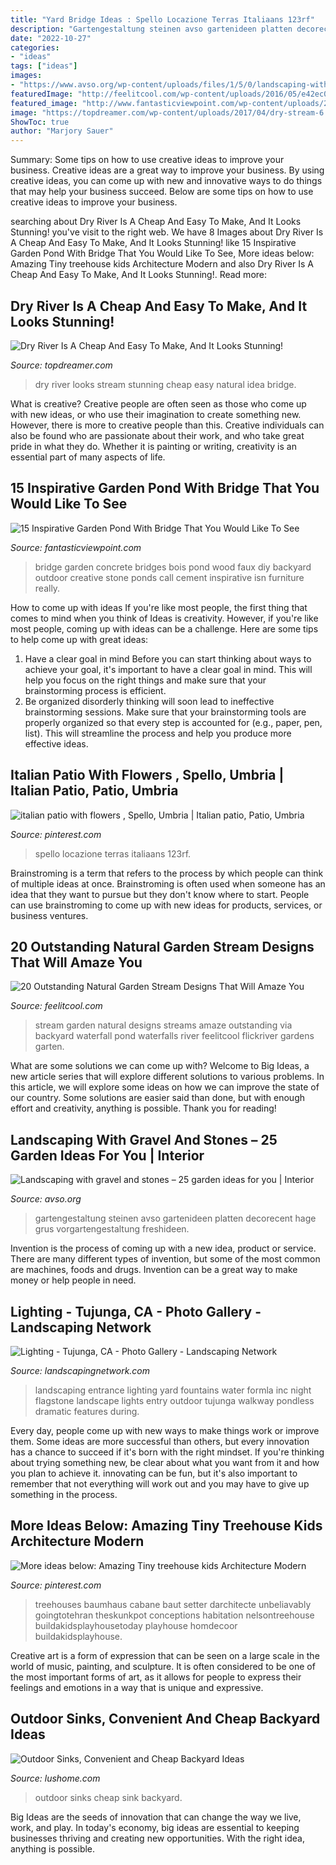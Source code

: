 ```yaml
---
title: "Yard Bridge Ideas : Spello Locazione Terras Italiaans 123rf"
description: "Gartengestaltung steinen avso gartenideen platten decorecent hage grus vorgartengestaltung freshideen"
date: "2022-10-27"
categories:
- "ideas"
tags: ["ideas"]
images:
- "https://www.avso.org/wp-content/uploads/files/1/5/0/landscaping-with-gravel-and-stones-25-garden-ideas-for-you-19-150.jpg"
featuredImage: "http://feelitcool.com/wp-content/uploads/2016/05/e42ec034b417daa5475b4c04ba66a7fd.jpg"
featured_image: "http://www.fantasticviewpoint.com/wp-content/uploads/2016/08/Small-bridge-design-with-stone-material-design-above-garden-backyard-pond-design-634x476.jpg"
image: "https://topdreamer.com/wp-content/uploads/2017/04/dry-stream-6.jpg"
ShowToc: true
author: "Marjory Sauer"
---
```



Summary: Some tips on how to use creative ideas to improve your business.
Creative ideas are a great way to improve your business. By using creative ideas, you can come up with new and innovative ways to do things that may help your business succeed. Below are some tips on how to use creative ideas to improve your business.

	

		
searching about Dry River Is A Cheap And Easy To Make, And It Looks Stunning! you've visit to the right web. We have 8 Images about Dry River Is A Cheap And Easy To Make, And It Looks Stunning! like 15 Inspirative Garden Pond With Bridge That You Would Like To See, More ideas below: Amazing Tiny treehouse kids Architecture Modern and also Dry River Is A Cheap And Easy To Make, And It Looks Stunning!. Read more:
		
    
## Dry River Is A Cheap And Easy To Make, And It Looks Stunning!

<img loading=lazy src="https://topdreamer.com/wp-content/uploads/2017/04/dry-stream-6.jpg" onerror="this.onerror=null;this.src='https://tse3.mm.bing.net/th?id=OIP.ZEfO8WsDRhxBDF_QafwbeQHaKX&amp;pid=15.1';" alt="Dry River Is A Cheap And Easy To Make, And It Looks Stunning!">

_Source: topdreamer.com_

>dry river looks stream stunning cheap easy natural idea bridge. 

	

What is creative?
Creative people are often seen as those who come up with new ideas, or who use their imagination to create something new. However, there is more to creative people than this. Creative individuals can also be found who are passionate about their work, and who take great pride in what they do. Whether it is painting or writing, creativity is an essential part of many aspects of life.

    
## 15 Inspirative Garden Pond With Bridge That You Would Like To See

<img loading=lazy src="http://www.fantasticviewpoint.com/wp-content/uploads/2016/08/Small-bridge-design-with-stone-material-design-above-garden-backyard-pond-design-634x476.jpg" onerror="this.onerror=null;this.src='https://tse2.mm.bing.net/th?id=OIP.s9YTejl1W5UkyumbfzdA1gHaFj&amp;pid=15.1';" alt="15 Inspirative Garden Pond With Bridge That You Would Like To See">

_Source: fantasticviewpoint.com_

>bridge garden concrete bridges bois pond wood faux diy backyard outdoor creative stone ponds call cement inspirative isn furniture really. 

	

How to come up with ideas
If you're like most people, the first thing that comes to mind when you think of Ideas is creativity. However, if you're like most people, coming up with ideas can be a challenge. 
Here are some tips to help come up with great ideas: 
1. Have a clear goal in mind 
Before you can start thinking about ways to achieve your goal, it's important to have a clear goal in mind. This will help you focus on the right things and make sure that your brainstorming process is efficient. 
2. Be organized 
 disorderly thinking will soon lead to ineffective brainstorming sessions. Make sure that your brainstorming tools are properly organized so that every step is accounted for (e.g., paper, pen, list). This will streamline the process and help you produce more effective ideas. 

    
## Italian Patio With Flowers , Spello, Umbria | Italian Patio, Patio, Umbria

<img loading=lazy src="https://i.pinimg.com/736x/b6/56/f5/b656f526f2ada3e4c83cd8317e9a7e4f--italian-patio-stock-photos.jpg" onerror="this.onerror=null;this.src='https://tse4.mm.bing.net/th?id=OIP.QEkB4ffwQsxuOMz9l7kgdwHaE7&amp;pid=15.1';" alt="italian patio with flowers , Spello, Umbria | Italian patio, Patio, Umbria">

_Source: pinterest.com_

>spello locazione terras italiaans 123rf. 

	

Brainstroming is a term that refers to the process by which people can think of multiple ideas at once. Brainstroming is often used when someone has an idea that they want to pursue but they don't know where to start. People can use brainstroming to come up with new ideas for products, services, or business ventures.

    
## 20 Outstanding Natural Garden Stream Designs That Will Amaze You

<img loading=lazy src="http://feelitcool.com/wp-content/uploads/2016/05/e42ec034b417daa5475b4c04ba66a7fd.jpg" onerror="this.onerror=null;this.src='https://tse2.mm.bing.net/th?id=OIP.GlcSQyD7pln-CyxSDXqtIQAAAA&amp;pid=15.1';" alt="20 Outstanding Natural Garden Stream Designs That Will Amaze You">

_Source: feelitcool.com_

>stream garden natural designs streams amaze outstanding via backyard waterfall pond waterfalls river feelitcool flickriver gardens garten. 

	

What are some solutions we can come up with?
Welcome to Big Ideas, a new article series that will explore different solutions to various problems. In this article, we will explore some ideas on how we can improve the state of our country. Some solutions are easier said than done, but with enough effort and creativity, anything is possible. Thank you for reading!

    
## Landscaping With Gravel And Stones – 25 Garden Ideas For You | Interior

<img loading=lazy src="https://www.avso.org/wp-content/uploads/files/1/5/0/landscaping-with-gravel-and-stones-25-garden-ideas-for-you-19-150.jpg" onerror="this.onerror=null;this.src='https://tse2.mm.bing.net/th?id=OIP.09liyegmi_pNOy87Rc5y2wHaJ4&amp;pid=15.1';" alt="Landscaping with gravel and stones – 25 garden ideas for you | Interior">

_Source: avso.org_

>gartengestaltung steinen avso gartenideen platten decorecent hage grus vorgartengestaltung freshideen. 

	

Invention is the process of coming up with a new idea, product or service. There are many different types of invention, but some of the most common are machines, foods and drugs. Invention can be a great way to make money or help people in need.

    
## Lighting - Tujunga, CA - Photo Gallery - Landscaping Network

<img loading=lazy src="https://images.landscapingnetwork.com/pictures/images/800x642Max/lighting_22/front-entrance-landscaping-front-entrance-lighting-formla-landscaping-inc_835.jpg" onerror="this.onerror=null;this.src='https://tse3.mm.bing.net/th?id=OIP.qaOPLbDuFnuqjZtMG_dELAHaE8&amp;pid=15.1';" alt="Lighting - Tujunga, CA - Photo Gallery - Landscaping Network">

_Source: landscapingnetwork.com_

>landscaping entrance lighting yard fountains water formla inc night flagstone landscape lights entry outdoor tujunga walkway pondless dramatic features during. 

	

Every day, people come up with new ways to make things work or improve them. Some ideas are more successful than others, but every innovation has a chance to succeed if it's born with the right mindset. If you're thinking about trying something new, be clear about what you want from it and how you plan to achieve it. innovating can be fun, but it's also important to remember that not everything will work out and you may have to give up something in the process.

    
## More Ideas Below: Amazing Tiny Treehouse Kids Architecture Modern

<img loading=lazy src="https://i.pinimg.com/originals/ac/eb/ab/acebabc1ed6dabdde7f8238d5595d1e0.jpg" onerror="this.onerror=null;this.src='https://tse3.mm.bing.net/th?id=OIP.YMDFxOtORt151iz5mz9wowHaLG&amp;pid=15.1';" alt="More ideas below: Amazing Tiny treehouse kids Architecture Modern">

_Source: pinterest.com_

>treehouses baumhaus cabane baut setter darchitecte unbeliavably goingtotehran theskunkpot conceptions habitation nelsontreehouse buildakidsplayhousetoday playhouse homdecoor buildakidsplayhouse. 

	

Creative art is a form of expression that can be seen on a large scale in the world of music, painting, and sculpture. It is often considered to be one of the most important forms of art, as it allows for people to express their feelings and emotions in a way that is unique and expressive.

    
## Outdoor Sinks, Convenient And Cheap Backyard Ideas

<img loading=lazy src="https://www.lushome.com/wp-content/uploads/2020/10/outdoor-sink-backyard-ideas-2.jpg" onerror="this.onerror=null;this.src='https://tse2.mm.bing.net/th?id=OIP.dA5sl6tmBLXd8Q4zQys4KwHaJ3&amp;pid=15.1';" alt="Outdoor Sinks, Convenient and Cheap Backyard Ideas">

_Source: lushome.com_

>outdoor sinks cheap sink backyard. 

	

Big Ideas are the seeds of innovation that can change the way we live, work, and play. In today's economy, big ideas are essential to keeping businesses thriving and creating new opportunities. With the right idea, anything is possible.

